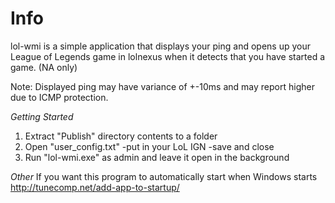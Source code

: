 # Info


lol-wmi is a simple application that displays your ping and opens up your League of Legends game in lolnexus
when it detects that you have started a game. (NA only)

Note: Displayed ping may have variance of +-10ms and may report higher due to ICMP protection.

_Getting Started_
1. Extract "Publish" directory contents to a folder
2. Open "user_config.txt" 
	-put in your LoL IGN
	-save and close
3. Run "lol-wmi.exe" as admin and leave it open in the background

_Other_
If you want this program to automatically start when Windows starts
http://tunecomp.net/add-app-to-startup/

